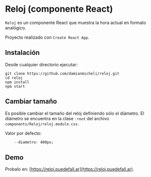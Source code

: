 # Reloj (componente React)

`Reloj` es un componente React que muestra la hora actual en formato analógico.

Proyecto realizado con `Create React App`.

## Instalación

Desde cualquier directorio ejecutar:

```console
git clone https://github.com/damianmicheli/reloj.git
cd reloj
npm install
npm start
```

## Cambiar tamaño
Es posible cambiar el tamaño del reloj definiendo sólo el diámetro.
El diámetro se encuentra en la clase `:root` del archivo `components/Reloj/reloj.module.css`.

Valor por defecto:

```css
    --diametro: 400px;
```    

## Demo
Probalo en: [https://reloj.puedefall.ar](https://reloj.puedefall.ar).
